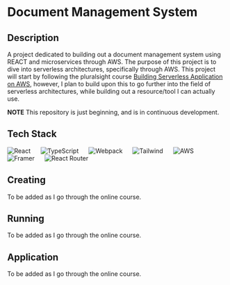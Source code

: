# Document Management System

## Description
A project dedicated to building out a document management system using REACT and microservices through AWS. The purpose of this project is to dive into serverless architectures, specifically through AWS. This project will start by following the pluralsight course [Building Serverless Application on AWS](https://app.pluralsight.com/paths/skills/building-serverless-applications-on-aws), however, I plan to build upon this to go further into the field of serverless architectures, while building out a resource/tool I can actually use.

**NOTE** This repository is just beginning, and is in continuous development.

## Tech Stack
<img style="padding-right:20px;" align=left alt="React" src="https://img.shields.io/badge/react-%2320232a.svg?style=for-the-badge&logo=react&logoColor=%2361DAFB"/>
<img style="padding-right:20px;" align=left alt="TypeScript" src="https://img.shields.io/badge/typescript-%23007ACC.svg?style=for-the-badge&logo=typescript&logoColor=white"/>
<img style="padding-right:20px;" align=left alt="Webpack" src="https://img.shields.io/badge/webpack-%238DD6F9.svg?style=for-the-badge&logo=webpack&logoColor=black"/>
<img style="padding-right:20px;" align=left alt="Tailwind" src="https://img.shields.io/badge/tailwindcss-%2338B2AC.svg?style=for-the-badge&logo=tailwind-css&logoColor=white"/>
<img style="padding-right:20px;" align=left alt="AWS" src="https://img.shields.io/badge/AWS-%23FF9900.svg?style=for-the-badge&logo=amazon-aws&logoColor=white"/>
<img style="padding-right:20px;" align=left alt="Framer" src="https://img.shields.io/badge/Framer-black?style=for-the-badge&logo=framer&logoColor=blue"/>
<img style="padding-right:20px;" alt="React Router" src="https://img.shields.io/badge/React_Router-CA4245?style=for-the-badge&logo=react-router&logoColor=white"/>

## Creating
To be added as I go through the online course.

## Running
To be added as I go through the online course.

## Application
To be added as I go through the online course.
